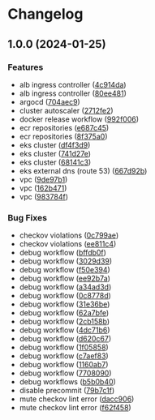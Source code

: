 # Changelog

## 1.0.0 (2024-01-25)


### Features

* alb ingress controller ([4c914da](https://github.com/joeyomi/morning-star/commit/4c914dacae9e9b239ab36f9be369aab39a33ae85))
* alb ingress controller ([80ee481](https://github.com/joeyomi/morning-star/commit/80ee4815fa68abdac8c5e2193c603b38933075e0))
* argocd ([704aec9](https://github.com/joeyomi/morning-star/commit/704aec94c8752aed096b0bc15d7a6315968e0ef9))
* cluster autoscaler ([2712fe2](https://github.com/joeyomi/morning-star/commit/2712fe2b38bc6f6ca6de35eceacc1609549e2642))
* docker release workflow ([992f006](https://github.com/joeyomi/morning-star/commit/992f006a9627bbe33a972aa6cdf01b4ab98d0ebb))
* ecr repositories ([e687c45](https://github.com/joeyomi/morning-star/commit/e687c45e94e40e6c1ff2bd92ea2bd25cbc531370))
* ecr repositories ([8f375a0](https://github.com/joeyomi/morning-star/commit/8f375a090d4569102b3504bdd3759e4e5af7591e))
* eks cluster ([df4f3d9](https://github.com/joeyomi/morning-star/commit/df4f3d94071b8107b16d4d26856249179447215f))
* eks cluster ([741d27e](https://github.com/joeyomi/morning-star/commit/741d27e005bdbf7facffffb868de417b4e13028d))
* eks cluster ([68141c3](https://github.com/joeyomi/morning-star/commit/68141c36d68c0f5a8e1c3eade4d5b0a54311eb2a))
* eks external dns (route 53) ([667d92b](https://github.com/joeyomi/morning-star/commit/667d92b69876ac4bc10d5593836c01d180268a3a))
* vpc ([9de97b1](https://github.com/joeyomi/morning-star/commit/9de97b1b3f968a2e4091158c65e2129f2d75b0ef))
* vpc ([162b471](https://github.com/joeyomi/morning-star/commit/162b471d19c49d5a4f8fd3f5128d48b84feccd73))
* vpc ([983784f](https://github.com/joeyomi/morning-star/commit/983784f93c59e0a90f844b597d16ebb5ee170b2d))


### Bug Fixes

* checkov violations ([0c799ae](https://github.com/joeyomi/morning-star/commit/0c799ae084b39be68049a0b6e1710ca88b55473c))
* checkov violations ([ee811c4](https://github.com/joeyomi/morning-star/commit/ee811c4430550b5bf0f4e7be242a4257f86d3abc))
* debug workflow ([bffdb0f](https://github.com/joeyomi/morning-star/commit/bffdb0f2ba8da32b87a1db67976166566ebc2652))
* debug workflow ([3029d39](https://github.com/joeyomi/morning-star/commit/3029d396a08b95a445426e831bb783ed3c993430))
* debug workflow ([f50e394](https://github.com/joeyomi/morning-star/commit/f50e39435187111922fefda1fd85c3d1662804e8))
* debug workflow ([ee92b7a](https://github.com/joeyomi/morning-star/commit/ee92b7a8c92aebc7e37f433e8d68e70685f32adc))
* debug workflow ([a34ad3d](https://github.com/joeyomi/morning-star/commit/a34ad3d6cace1baae986266fb9e62ce30062c280))
* debug workflow ([0c8778d](https://github.com/joeyomi/morning-star/commit/0c8778df4d5c709e979f5b000cfbfafa02c8d575))
* debug workflow ([31e36be](https://github.com/joeyomi/morning-star/commit/31e36bebdf8d7b312dfb598955f79475f208decd))
* debug workflow ([62a7bfe](https://github.com/joeyomi/morning-star/commit/62a7bfe13d767657065be2237950e941d785cf31))
* debug workflow ([2cb158b](https://github.com/joeyomi/morning-star/commit/2cb158bb58554615bdd935237f6b787cbcddec60))
* debug workflow ([4dc71b6](https://github.com/joeyomi/morning-star/commit/4dc71b6533cc22770fb64819a3ed4c24eae31323))
* debug workflow ([d620c67](https://github.com/joeyomi/morning-star/commit/d620c6713a320aa48f40cfd6037e825be415aee1))
* debug workflow ([1f05858](https://github.com/joeyomi/morning-star/commit/1f0585849a7874caab257deb1a3a93ebb1e4a907))
* debug workflow ([c7aef83](https://github.com/joeyomi/morning-star/commit/c7aef83b540d5b0dce367dcfb56ec325b4b8f3c1))
* debug workflow ([1160ab7](https://github.com/joeyomi/morning-star/commit/1160ab739eb3dfb7479be2cb8c9e6e37dc1279ef))
* debug workflow ([7708090](https://github.com/joeyomi/morning-star/commit/7708090a6443c027eb0f71954cb16f5aef0af243))
* debug workflows ([b5b0b40](https://github.com/joeyomi/morning-star/commit/b5b0b4004304823277cf51c0e433095b6eea6cd6))
* disable precommit ([79b7c1f](https://github.com/joeyomi/morning-star/commit/79b7c1f20d7b57a89498e0eb021c3fa52f4c7e62))
* mute checkov lint error ([dacc906](https://github.com/joeyomi/morning-star/commit/dacc9068ee3c09a7aa83febe9e4df5e3284774e9))
* mute checkov lint error ([f62f458](https://github.com/joeyomi/morning-star/commit/f62f458432d0f88bc8202586bb02bd82a67fe86a))
